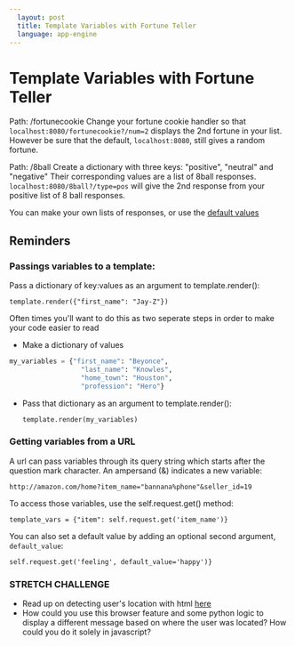 ```yaml
---
  layout: post
  title: Template Variables with Fortune Teller
  language: app-engine
---
```

# Template Variables with Fortune Teller
Path: /fortunecookie
Change your fortune cookie handler so that `localhost:8080/fortunecookie?/num=2` displays the 2nd fortune in your list. However be sure that the default,  `localhost:8080`, still gives a random fortune.


Path: /8ball
Create a dictionary with three keys: "positive", "neutral" and "negative" Their corresponding values are a list of 8ball responses. `localhost:8080/8ball?/type=pos` will give the 2nd response from your positive list of 8 ball responses.

You can make your own lists of responses, or use the [default values](https://en.wikipedia.org/wiki/Magic_8-Ball#Possible_answers)


##  Reminders
### Passings variables to a template:

Pass a dictionary of key:values as an argument to template.render():

  `template.render({"first_name": "Jay-Z"})`

Often times you'll want to do this as two seperate steps in order to make your code easier to read  
* Make a dictionary of values
```python
my_variables = {"first_name": "Beyonce",
                  "last_name": "Knowles",
                  "home_town": "Houston",
                  "profession": "Hero"}
```
* Pass that dictionary as an argument to template.render():

   `template.render(my_variables)`


### Getting variables from a URL

A url can pass variables through its query string which starts after the question mark character. An ampersand (&) indicates a new variable:

`http://amazon.com/home?item_name="bannana%phone"&seller_id=19`

To access those variables, use the self.request.get() method:

`template_vars = {"item": self.request.get('item_name')}`

You can also set a default value by adding an optional second argument, `default_value`:

`self.request.get('feeling', default_value='happy')}`

###  STRETCH CHALLENGE
* Read up on detecting user's location with html [here](http://www.developerdrive.com/2012/01/using-html5-to-determine-user-location/)
* How could you use this browser feature and some python logic to display a different message based on where the user was located? How could you do it solely in javascript?
